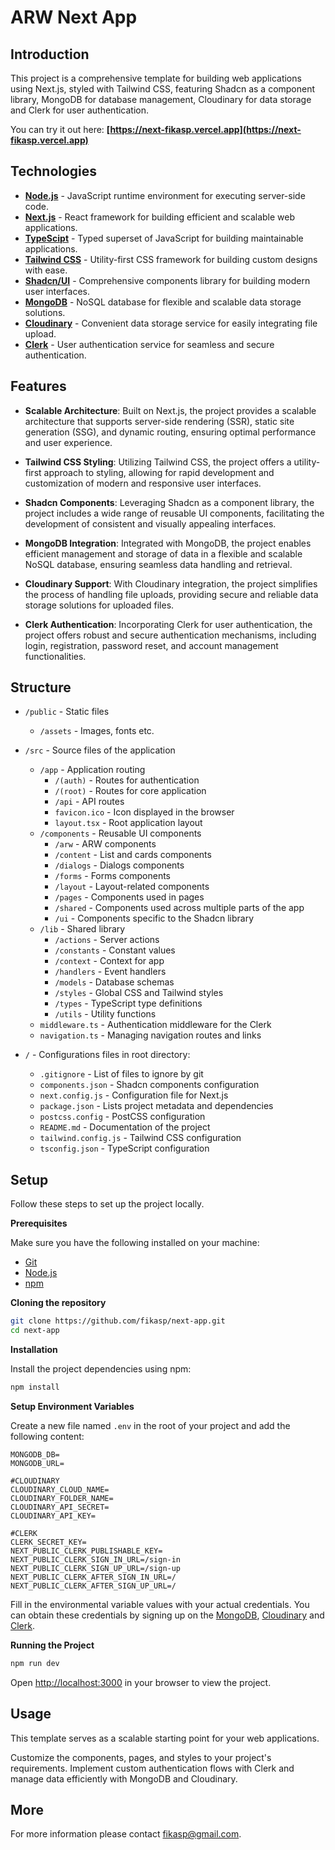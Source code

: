 # ARW Next App

## Introduction

This project is a comprehensive template for building web applications using Next.js, styled with Tailwind CSS, featuring Shadcn as a component library, MongoDB for database management, Cloudinary for data storage and Clerk for user authentication.

You can try it out here: **[https://next-fikasp.vercel.app](https://next-fikasp.vercel.app)**

## Technologies

- **[Node.js](https://nodejs.org/en/docs/)** - JavaScript runtime environment for executing server-side code.
- **[Next.js](https://nextjs.org/docs)** - React framework for building efficient and scalable web applications.
- **[TypeScipt](https://www.typescriptlang.org/docs/)** - Typed superset of JavaScript for building maintainable applications.
- **[Tailwind CSS](https://tailwindcss.com/docs)** - Utility-first CSS framework for building custom designs with ease.
- **[Shadcn/UI](https://ui.shadcn.com/docs)** - Comprehensive components library for building modern user interfaces.
- **[MongoDB](https://docs.mongodb.com/)** - NoSQL database for flexible and scalable data storage solutions.
- **[Cloudinary](https://cloudinary.com/)** - Convenient data storage service for easily integrating file upload.
- **[Clerk](https://clerk.com/docs)** - User authentication service for seamless and secure authentication.

## Features

- **Scalable Architecture**: Built on Next.js, the project provides a scalable architecture that supports server-side rendering (SSR), static site generation (SSG), and dynamic routing, ensuring optimal performance and user experience.

- **Tailwind CSS Styling**: Utilizing Tailwind CSS, the project offers a utility-first approach to styling, allowing for rapid development and customization of modern and responsive user interfaces.

- **Shadcn Components**: Leveraging Shadcn as a component library, the project includes a wide range of reusable UI components, facilitating the development of consistent and visually appealing interfaces.

- **MongoDB Integration**: Integrated with MongoDB, the project enables efficient management and storage of data in a flexible and scalable NoSQL database, ensuring seamless data handling and retrieval.

- **Cloudinary Support**: With Cloudinary integration, the project simplifies the process of handling file uploads, providing secure and reliable data storage solutions for uploaded files.

- **Clerk Authentication**: Incorporating Clerk for user authentication, the project offers robust and secure authentication mechanisms, including login, registration, password reset, and account management functionalities.

## Structure

- `/public` - Static files
  - `/assets` - Images, fonts etc.
- `/src` - Source files of the application

  - `/app` - Application routing
    - `/(auth)` - Routes for authentication
    - `/(root)` - Routes for core application
    - `/api` - API routes
    - `favicon.ico` - Icon displayed in the browser
    - `layout.tsx` - Root application layout
  - `/components` - Reusable UI components
    - `/arw` - ARW components
    - `/content` - List and cards components
    - `/dialogs` - Dialogs components
    - `/forms` - Forms components
    - `/layout` - Layout-related components
    - `/pages` - Components used in pages
    - `/shared` - Components used across multiple parts of the app
    - `/ui` - Components specific to the Shadcn library
  - `/lib` - Shared library
    - `/actions` - Server actions
    - `/constants` - Constant values
    - `/context` - Context for app
    - `/handlers` - Event handlers
    - `/models` - Database schemas
    - `/styles` - Global CSS and Tailwind styles
    - `/types` - TypeScript type definitions
    - `/utils` - Utility functions
  - `middleware.ts` - Authentication middleware for the Clerk
  - `navigation.ts` - Managing navigation routes and links

- `/` - Configurations files in root directory:

  - `.gitignore` - List of files to ignore by git
  - `components.json` - Shadcn components configuration
  - `next.config.js` - Configuration file for Next.js
  - `package.json` - Lists project metadata and dependencies
  - `postcss.config` - PostCSS configuration
  - `README.md` - Documentation of the project
  - `tailwind.config.js` - Tailwind CSS configuration
  - `tsconfig.json` - TypeScript configuration

## Setup

Follow these steps to set up the project locally.

**Prerequisites**

Make sure you have the following installed on your machine:

- [Git](https://git-scm.com/)
- [Node.js](https://nodejs.org/en)
- [npm](https://www.npmjs.com/)

**Cloning the repository**

```bash
git clone https://github.com/fikasp/next-app.git
cd next-app
```

**Installation**

Install the project dependencies using npm:

```bash
npm install
```

**Setup Environment Variables**

Create a new file named `.env` in the root of your project and add the following content:

```env
MONGODB_DB=
MONGODB_URL=

#CLOUDINARY
CLOUDINARY_CLOUD_NAME=
CLOUDINARY_FOLDER_NAME=
CLOUDINARY_API_SECRET=
CLOUDINARY_API_KEY=

#CLERK
CLERK_SECRET_KEY=
NEXT_PUBLIC_CLERK_PUBLISHABLE_KEY=
NEXT_PUBLIC_CLERK_SIGN_IN_URL=/sign-in
NEXT_PUBLIC_CLERK_SIGN_UP_URL=/sign-up
NEXT_PUBLIC_CLERK_AFTER_SIGN_IN_URL=/
NEXT_PUBLIC_CLERK_AFTER_SIGN_UP_URL=/
```

Fill in the environmental variable values with your actual credentials.
You can obtain these credentials by signing up on the [MongoDB](https://www.mongodb.com/), [Cloudinary](https://cloudinary.com) and [Clerk](https://clerk.com/).

**Running the Project**

```bash
npm run dev
```

Open [http://localhost:3000](http://localhost:3000) in your browser to view the project.

## Usage

This template serves as a scalable starting point for your web applications.

Customize the components, pages, and styles to your project's requirements. Implement custom authentication flows with Clerk and manage data efficiently with MongoDB and Cloudinary.

## More

For more information please contact [fikasp@gmail.com](mailto:fikasp@gmail.com).
